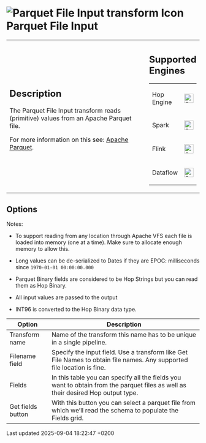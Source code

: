 <div id="header">

# <span class="image image-doc-icon">![Parquet File Input transform Icon](../assets/images/transforms/icons/parquet_input.svg)</span> Parquet File Input

</div>

<div id="content">

<div id="preamble">

<div class="sectionbody">

<table>
<colgroup>
<col style="width: 75%" />
<col style="width: 25%" />
</colgroup>
<tbody>
<tr class="odd">
<td><div class="content">
<div class="sect1">
<h2 id="_description">Description</h2>
<div class="sectionbody">
<div class="paragraph">
<p>The Parquet File Input transform reads (primitive) values from an Apache Parquet file.</p>
</div>
<div class="paragraph">
<p>For more information on this see: <a href="http://parquet.apache.org/">Apache Parquet</a>.</p>
</div>
</div>
</div>
</div></td>
<td><div class="content">
<div class="sect1">
<h2 id="_supported_engines">Supported Engines</h2>
<div class="sectionbody">
<table>
<tbody>
<tr class="odd">
<td><p>Hop Engine</p></td>
<td><div class="content">
<div class="paragraph">
<p><span class="image"><img src="../assets/images/check_mark.svg" alt="Supported" width="24" /></span></p>
</div>
</div></td>
</tr>
<tr class="even">
<td><p>Spark</p></td>
<td><div class="content">
<div class="paragraph">
<p><span class="image"><img src="../assets/images/check_mark.svg" alt="Supported" width="24" /></span></p>
</div>
</div></td>
</tr>
<tr class="odd">
<td><p>Flink</p></td>
<td><div class="content">
<div class="paragraph">
<p><span class="image"><img src="../assets/images/check_mark.svg" alt="Supported" width="24" /></span></p>
</div>
</div></td>
</tr>
<tr class="even">
<td><p>Dataflow</p></td>
<td><div class="content">
<div class="paragraph">
<p><span class="image"><img src="../assets/images/check_mark.svg" alt="Supported" width="24" /></span></p>
</div>
</div></td>
</tr>
</tbody>
</table>
</div>
</div>
</div></td>
</tr>
</tbody>
</table>

</div>

</div>

<div class="sect1">

## Options

<div class="sectionbody">

<div class="paragraph">

Notes:

</div>

<div class="ulist">

  - To support reading from any location through Apache VFS each file is loaded into memory (one at a time). Make sure to allocate enough memory to allow this.

  - Long values can be de-serialized to Dates if they are EPOC: milliseconds since `1970-01-01 00:00:00.000`

  - Parquet Binary fields are considered to be Hop Strings but you can read them as Hop Binary.

  - All input values are passed to the output

  - INT96 is converted to the Hop Binary data type.

</div>

| Option            | Description                                                                                                                      |
| ----------------- | -------------------------------------------------------------------------------------------------------------------------------- |
| Transform name    | Name of the transform this name has to be unique in a single pipeline.                                                           |
| Filename field    | Specify the input field. Use a transform like Get File Names to obtain file names. Any supported file location is fine.          |
| Fields            | In this table you can specify all the fields you want to obtain from the parquet files as well as their desired Hop output type. |
| Get fields button | With this button you can select a parquet file from which we’ll read the schema to populate the Fields grid.                     |

</div>

</div>

</div>

<div id="footer">

<div id="footer-text">

Last updated 2025-09-04 18:22:47 +0200

</div>

</div>
